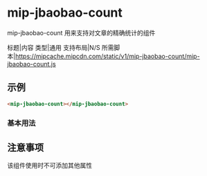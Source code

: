 # mip-jbaobao-count

mip-jbaobao-count 用来支持对文章的精确统计的组件


标题|内容
类型|通用
支持布局|N/S
所需脚本|https://mipcache.mipcdn.com/static/v1/mip-jbaobao-count/mip-jbaobao-count.js

## 示例

```html
<mip-jbaobao-count></mip-jbaobao-count>
```


### 基本用法
<mip-jbcount></mip-jbcount>

## 注意事项
该组件使用时不可添加其他属性